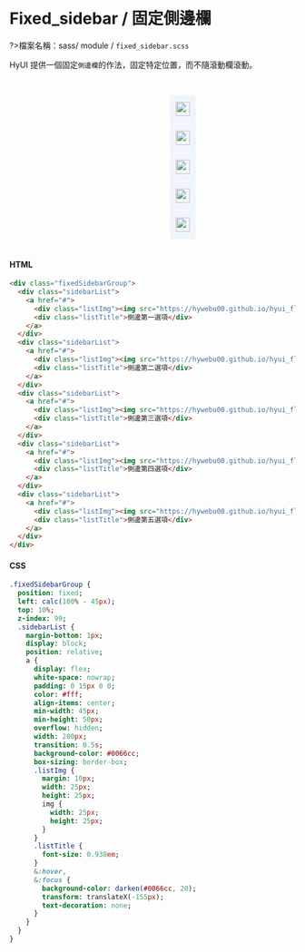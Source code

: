 # Fixed_sidebar / 固定側邊欄

?>檔案名稱：sass/ module / `fixed_sidebar.scss`

HyUI 提供一個固定`側邊欄`的作法，固定特定位置，而不隨滾動欄滾動。

<div class="demo">
<div class="fixedSidebarGroup">
  <div class="sidebarList">
    <a href="#">
      <div class="listImg"><img src="https://hywebu00.github.io/hyui_flex/images/icon/icon_grid2.svg" /></div>
      <div class="listTitle">側邊第一選項</div>
    </a>
  </div>
  <div class="sidebarList">
    <a href="#">
      <div class="listImg"><img src="https://hywebu00.github.io/hyui_flex/images/icon/icon_setting2.svg" /></div>
      <div class="listTitle">側邊第二選項</div>
    </a>
  </div>
  <div class="sidebarList">
    <a href="#">
      <div class="listImg"><img src="https://hywebu00.github.io/hyui_flex/images/icon/icon_home2.svg" /></div>
      <div class="listTitle">側邊第三選項</div>
    </a>
  </div>
  <div class="sidebarList">
    <a href="#">
      <div class="listImg"><img src="https://hywebu00.github.io/hyui_flex/images/icon/icon_star2.svg" /></div>
      <div class="listTitle">側邊第四選項</div>
    </a>
  </div>
  <div class="sidebarList">
    <a href="#">
      <div class="listImg"><img src="https://hywebu00.github.io/hyui_flex/images/icon/icon_heart2.svg" /></div>
      <div class="listTitle">側邊第五選項</div>
    </a>
  </div>
</div>
</div>

<!-- tabs:start -->

#### **HTML**

```html
<div class="fixedSidebarGroup">
  <div class="sidebarList">
    <a href="#">
      <div class="listImg"><img src="https://hywebu00.github.io/hyui_flex/images/icon/icon_grid2.svg" /></div>
      <div class="listTitle">側邊第一選項</div>
    </a>
  </div>
  <div class="sidebarList">
    <a href="#">
      <div class="listImg"><img src="https://hywebu00.github.io/hyui_flex/images/icon/icon_setting2.svg" /></div>
      <div class="listTitle">側邊第二選項</div>
    </a>
  </div>
  <div class="sidebarList">
    <a href="#">
      <div class="listImg"><img src="https://hywebu00.github.io/hyui_flex/images/icon/icon_home2.svg" /></div>
      <div class="listTitle">側邊第三選項</div>
    </a>
  </div>
  <div class="sidebarList">
    <a href="#">
      <div class="listImg"><img src="https://hywebu00.github.io/hyui_flex/images/icon/icon_star2.svg" /></div>
      <div class="listTitle">側邊第四選項</div>
    </a>
  </div>
  <div class="sidebarList">
    <a href="#">
      <div class="listImg"><img src="https://hywebu00.github.io/hyui_flex/images/icon/icon_heart2.svg" /></div>
      <div class="listTitle">側邊第五選項</div>
    </a>
  </div>
</div>
```

#### **CSS**

```sass
.fixedSidebarGroup {
  position: fixed;
  left: calc(100% - 45px);
  top: 10%;
  z-index: 99;
  .sidebarList {
    margin-bottom: 1px;
    display: block;
    position: relative;
    a {
      display: flex;
      white-space: nowrap;
      padding: 0 15px 0 0;
      color: #fff;
      align-items: center;
      min-width: 45px;
      min-height: 50px;
      overflow: hidden;
      width: 200px;
      transition: 0.5s;
      background-color: #0066cc;
      box-sizing: border-box;
      .listImg {
        margin: 10px;
        width: 25px;
        height: 25px;
        img {
          width: 25px;
          height: 25px;
        }
      }
      .listTitle {
        font-size: 0.938em;
      }
      &:hover,
      &:focus {
        background-color: darken(#0066cc, 20);
        transform: translateX(-155px);
        text-decoration: none;
      }
    }
  }
}

```

<!-- tabs:end -->
<link rel="stylesheet" href="https://hywebu00.github.io/HyUI_v4.0/css/style.css" />
<style>
  .demo{
   position: relative;
   margin:0 auto;
    overflow: hidden;
    width: 30%;
    height: 300px;
  }
.fixedSidebarGroup {
  position: absolute;
  left: calc(100% - 45px);
  top: 10%;
  z-index: 99;
}
.fixedSidebarGroup .sidebarList{
  margin-bottom: 1px;
  display: block;
  position: relative;
}
.fixedSidebarGroup .sidebarList a {
  display: flex;
  white-space: nowrap;
  padding: 0 15px 0 0;
  color: #fff;
  align-items: center;
  min-width: 45px;
  min-height: 50px;
  overflow: hidden;
  width: 200px;
  transition: 0.5s;
  background-color: #0066cc;
  box-sizing: border-box;
}
.fixedSidebarGroup .sidebarList a .listImg {
  margin: 10px;
  width: 25px;
  height: 25px;
}
.fixedSidebarGroup .sidebarList a .listImg img {
  width: 25px;
  height: 25px;
}
.fixedSidebarGroup .sidebarList a .list_title {
  font-size: 0.938em;
}
.fixedSidebarGroup .sidebarList a:hover, .fixedSidebarGroup .sidebarList a:focus {
  background-color: #003366;
  transform: translateX(-155px);
  text-decoration: none;
}
</style>
